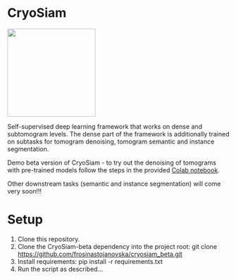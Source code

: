# CryoSiam 


<img src="imgs/CryoSiam_logo.png" width=200 height=200>

Self-supervised deep learning framework that works on dense and subtomogram levels. The dense part of the framework is additionally trained on subtasks for tomogram denoising, tomogram semantic and instance segmentation. 

Demo beta version of CryoSiam - to try out the denoising of tomograms with pre-trained models follow the steps in the provided [Colab notebook](https://github.com/frosinastojanovska/cryosiam_beta/blob/main/tomogram_denoising.ipynb).

Other downstream tasks (semantic and instance segmentation) will come very soon!!!


# Setup

1. Clone this repository.
2. Clone the CryoSiam-beta dependency into the project root:
   git clone https://github.com/frosinastojanovska/cryosiam_beta.git
3. Install requirements:
   pip install -r requirements.txt
4. Run the script as described...